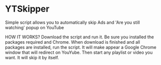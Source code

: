# YTSkipper
Simple script allows you to automatically skip Ads and 'Are you still watching' popup on YouTube

HOW IT WORKS?
Download the script and run it. Be sure you installed the packages required and Chrome.
When download is finished and all packages are installed, run the script.
It will make appear a Google Chrome window that will redirect on YouYube.
Then start any playlist or video you want. It will skip it by itself.
